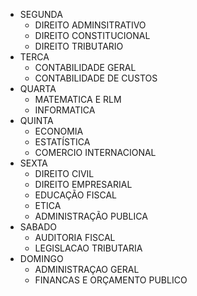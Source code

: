 - SEGUNDA
    - DIREITO ADMINSITRATIVO
    - DIREITO CONSTITUCIONAL
    - DIREITO TRIBUTARIO
- TERCA
    - CONTABILIDADE GERAL
    - CONTABILIDADE DE CUSTOS    
- QUARTA
	- MATEMATICA E RLM
    - INFORMATICA 
- QUINTA
    - ECONOMIA
    - ESTATÍSTICA
    - COMERCIO INTERNACIONAL 
- SEXTA
    - DIREITO CIVIL
    - DIREITO EMPRESARIAL   
    - EDUCAÇÃO FISCAL
    - ETICA
    - ADMINISTRAÇÃO PUBLICA
- SABADO
    - AUDITORIA FISCAL
    - LEGISLACAO TRIBUTARIA
- DOMINGO
    - ADMINISTRAÇAO GERAL
    - FINANCAS E ORÇAMENTO PUBLICO